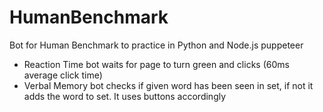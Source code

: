# HumanBenchmark
Bot for Human Benchmark to practice in Python and Node.js puppeteer


* Reaction Time bot waits for page to turn green and clicks (60ms average click time) 
* Verbal Memory bot checks if given word has been seen in set, if not it adds the word to set. It uses buttons accordingly